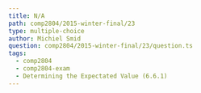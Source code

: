 ```yaml
---
title: N/A
path: comp2804/2015-winter-final/23
type: multiple-choice
author: Michiel Smid
question: comp2804/2015-winter-final/23/question.ts
tags:
  - comp2804
  - comp2804-exam
  - Determining the Expectated Value (6.6.1)
---
```

